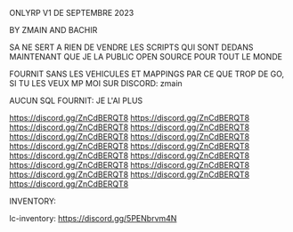 ONLYRP V1 DE SEPTEMBRE 2023 

BY ZMAIN AND BACHIR

SA NE SERT A RIEN DE VENDRE LES SCRIPTS QUI SONT DEDANS MAINTENANT QUE JE LA PUBLIC OPEN SOURCE POUR TOUT LE MONDE

FOURNIT SANS LES VEHICULES ET MAPPINGS PAR CE QUE TROP DE GO, SI TU LES VEUX MP MOI SUR DISCORD: zmain

AUCUN SQL FOURNIT: JE L'AI PLUS

https://discord.gg/ZnCdBERQT8
https://discord.gg/ZnCdBERQT8
https://discord.gg/ZnCdBERQT8
https://discord.gg/ZnCdBERQT8
https://discord.gg/ZnCdBERQT8
https://discord.gg/ZnCdBERQT8
https://discord.gg/ZnCdBERQT8
https://discord.gg/ZnCdBERQT8
https://discord.gg/ZnCdBERQT8
https://discord.gg/ZnCdBERQT8
https://discord.gg/ZnCdBERQT8
https://discord.gg/ZnCdBERQT8
https://discord.gg/ZnCdBERQT8
https://discord.gg/ZnCdBERQT8
https://discord.gg/ZnCdBERQT8


INVENTORY:

lc-inventory: https://discord.gg/5PENbrvm4N